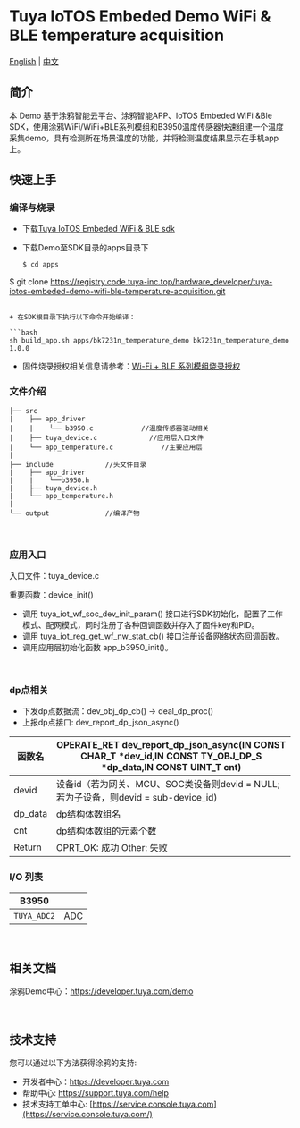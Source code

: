 # Tuya IoTOS Embeded Demo WiFi & BLE temperature acquisition

[English](./README.md) | [中文](./README_zh.md)

## 简介 


本 Demo 基于涂鸦智能云平台、涂鸦智能APP、IoTOS Embeded WiFi &Ble SDK，使用涂鸦WiFi/WiFi+BLE系列模组和B3950温度传感器快速组建一个温度采集demo，具有检测所在场景温度的功能，并将检测温度结果显示在手机app上。
## 快速上手

### 编译与烧录
+ 下载[Tuya IoTOS Embeded WiFi & BLE sdk](https://github.com/tuya/tuya-iotos-embeded-sdk-wifi-ble-bk7231n) 

+ 下载Demo至SDK目录的apps目录下 

  ```bash
  $ cd apps
$ git clone https://registry.code.tuya-inc.top/hardware_developer/tuya-iotos-embeded-demo-wifi-ble-temperature-acquisition.git
  ```

+ 在SDK根目录下执行以下命令开始编译：

  ```bash
  sh build_app.sh apps/bk7231n_temperature_demo bk7231n_temperature_demo 1.0.0 
  ```

+ 固件烧录授权相关信息请参考：[Wi-Fi + BLE 系列模组烧录授权](https://developer.tuya.com/cn/docs/iot/device-development/burn-and-authorization/burn-and-authorize-wifi-ble-modules/burn-and-authorize-wb-series-modules?id=Ka78f4pttsytd) 



### 文件介绍
```
├── src	
|    ├── app_driver
|    |    └── b3950.c            //温度传感器驱动相关
|    ├── tuya_device.c             //应用层入口文件
|    └── app_temperature.c            //主要应用层
|
├── include				//头文件目录
|    ├── app_driver
|    |    └──b3950.h
|    ├── tuya_device.h
|    └── app_temperature.h
|
└── output              //编译产物
```

<br>

### 应用入口
入口文件：tuya_device.c

重要函数：device_init()

+ 调用 tuya_iot_wf_soc_dev_init_param() 接口进行SDK初始化，配置了工作模式、配网模式，同时注册了各种回调函数并存入了固件key和PID。
+ 调用 tuya_iot_reg_get_wf_nw_stat_cb() 接口注册设备网络状态回调函数。
+ 调用应用层初始化函数 app_b3950_init()。

<br>

### dp点相关

+ 下发dp点数据流：dev_obj_dp_cb() -> deal_dp_proc()
+ 上报dp点接口: dev_report_dp_json_async()

|函数名 | OPERATE_RET dev_report_dp_json_async(IN CONST CHAR_T *dev_id,IN CONST TY_OBJ_DP_S *dp_data,IN CONST UINT_T cnt)|
|	---|---|
|    devid | 设备id（若为网关、MCU、SOC类设备则devid = NULL;若为子设备，则devid = sub-device_id)|
|    dp_data | dp结构体数组名|
|    cnt |dp结构体数组的元素个数|
|    Return    |  OPRT_OK: 成功  Other: 失败 |

### I/O 列表

|B3950||
| --- | --- |
|`TUYA_ADC2`|ADC|



<br>



## 相关文档

涂鸦Demo中心：https://developer.tuya.com/demo


<br>


## 技术支持

您可以通过以下方法获得涂鸦的支持:

- 开发者中心：https://developer.tuya.com
- 帮助中心: https://support.tuya.com/help
- 技术支持工单中心: [https://service.console.tuya.com](https://service.console.tuya.com/) 


<br>


